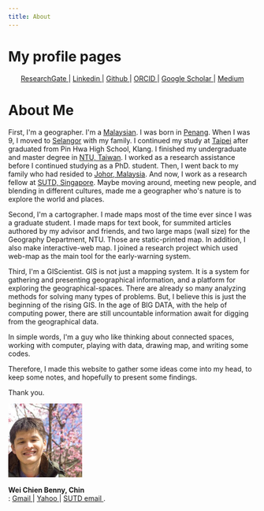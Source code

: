 ```yaml
---
title: About
---
```



# My profile pages 

<p align="center">
<a href="www.researchgate.net/profile/Benny_Chin" target="_blank"><i class="ai ai-researchgate"></i>ResearchGate </a> | <a href="www.linkedin.com/in/wcchin/" target="_blank"><span class="typcn typcn-social-linkedin"></span> Linkedin </a> | <a href="https://github.com/wcchin/" target="_blank"><span class="typcn typcn-social-github"></span> Github </a> | <a href="https://orcid.org/0000-0001-7215-3303" target="_blank"><i class="ai ai-orcid"></i>ORCID </a> | <a href="https://scholar.google.com/citations?hl=zh-TW&user=P2IJvyQAAAAJ" target="_blank"><i class="ai ai-google-scholar"></i>Google Scholar </a> | <a href="https://medium.com/@wcchin.88" target="_blank"><span class="typcn typcn-pen"></span>Medium </a>  
<br />
<span id="badgeCont104"><script type="text/javascript" src="https://publons.com/mashlets?el=badgeCont104&rid=AAH-2292-2019"></script></span>
</p>


# About Me

First, I'm a geographer. I'm a <u>Malaysian</u>. I was born in <u>Penang</u>. When I was 9, I moved to <u>Selangor</u> with my family. I continued my study at <u>Taipei</u> after graduated from Pin Hwa High School, Klang. I finished my undergraduate and master degree in <u>NTU, Taiwan</u>. I worked as a research assistance before I continued studying as a PhD. student. Then, I went back to my family who had resided to <u>Johor, Malaysia</u>. And now, I work as a research fellow at <u>SUTD, Singapore</u>. 
Maybe moving around, meeting new people, and blending in different cultures, made me a geographer who's nature is to explore the world and places.  

Second, I'm a cartographer. I made maps most of the time ever since I was a graduate student. I made maps for text book, for summited articles authored by my advisor and friends, and two large maps (wall size) for the Geography Department, NTU. Those are static-printed map. In addition, I also make interactive-web map. I joined a research project which used web-map as the main tool for the early-warning system.  

Third, I'm a GIScientist. GIS is not just a mapping system. It is a system for gathering and presenting geographical information, and a platform for exploring the geographical-spaces. There are already so many analyzing methods for solving many types of problems. But, I believe this is just the beginning of the rising GIS. In the age of BIG DATA, with the help of computing power, there are still uncountable information await for digging from the geographical data. 

In simple words, I'm a guy who like thinking about connected spaces, working with computer, playing with data, drawing map, and writing some codes.

Therefore, I made this website to gather some ideas come into my head, to keep some notes, and hopefully to present some findings.

Thank you. 

<img width="150" src="resources/images/benny.jpg" alt="me at Wuling Farm, Taichung, Taiwan.">

**Wei Chien Benny, Chin**  
<span class="typcn typcn-mail"></span>: 
<a href="mailto:wcchin.88@gmail.com"><span class="typcn typcn-social-at-circular"></span> Gmail </a> | <a href="mailto:wcchin88@yahoo.com"><span class="typcn typcn-social-at-circular"></span> Yahoo </a> | <a href="mailto:benny-chin@sutd.edu.sg"><span class="typcn typcn-social-at-circular"></span> SUTD email </a> . 

